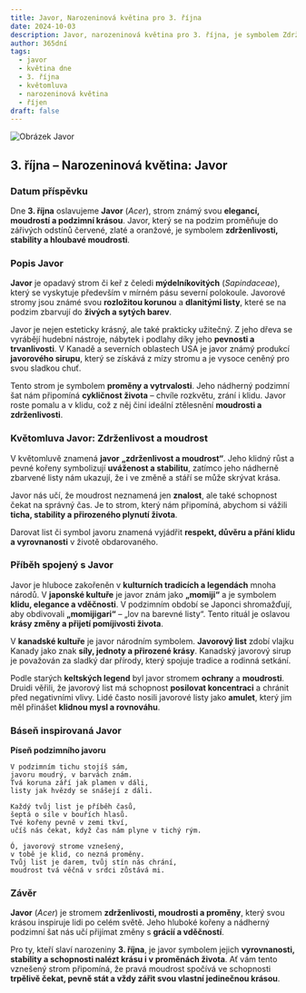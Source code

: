 ```yaml
---
title: Javor, Narozeninová květina pro 3. října
date: 2024-10-03
description: Javor, narozeninová květina pro 3. října, je symbolem Zdrženlivost a moudrost. Objevte její jedinečný význam, fascinující příběhy a poezii, která oslavuje její krásu.
author: 365dní
tags:
  - javor
  - květina dne
  - 3. října
  - květomluva
  - narozeninová květina
  - říjen
draft: false
---
```


![Obrázek Javor](https://cdn.pixabay.com/photo/2020/11/08/13/12/autumn-leaves-5723700_960_720.jpg#center)

## 3. října – Narozeninová květina: Javor

### Datum příspěvku

Dne **3. října** oslavujeme **Javor** (_Acer_), strom známý svou **elegancí, moudrostí a podzimní krásou**. Javor, který se na podzim proměňuje do zářivých odstínů červené, zlaté a oranžové, je symbolem **zdrženlivosti, stability a hloubavé moudrosti**.

### Popis Javor

**Javor** je opadavý strom či keř z čeledi **mýdelníkovitých** (_Sapindaceae_), který se vyskytuje především v mírném pásu severní polokoule. Javorové stromy jsou známé svou **rozložitou korunou** a **dlanitými listy**, které se na podzim zbarvují do **živých a sytých barev**.

Javor je nejen esteticky krásný, ale také prakticky užitečný. Z jeho dřeva se vyrábějí hudební nástroje, nábytek i podlahy díky jeho **pevnosti a trvanlivosti**. V Kanadě a severních oblastech USA je javor známý produkcí **javorového sirupu**, který se získává z mízy stromu a je vysoce ceněný pro svou sladkou chuť.

Tento strom je symbolem **proměny a vytrvalosti**. Jeho nádherný podzimní šat nám připomíná **cykličnost života** – chvíle rozkvětu, zrání i klidu. Javor roste pomalu a v klidu, což z něj činí ideální ztělesnění **moudrosti a zdrženlivosti**.

### Květomluva Javor: Zdrženlivost a moudrost

V květomluvě znamená **javor** **„zdrženlivost a moudrost“**. Jeho klidný růst a pevné kořeny symbolizují **uváženost a stabilitu**, zatímco jeho nádherně zbarvené listy nám ukazují, že i ve změně a stáří se může skrývat krása.

Javor nás učí, že moudrost neznamená jen **znalost**, ale také schopnost čekat na správný čas. Je to strom, který nám připomíná, abychom si vážili **ticha, stability a přirozeného plynutí života**.

Darovat list či symbol javoru znamená vyjádřit **respekt, důvěru a přání klidu a vyrovnanosti** v životě obdarovaného.

### Příběh spojený s Javor

Javor je hluboce zakořeněn v **kulturních tradicích a legendách** mnoha národů. V **japonské kultuře** je javor znám jako **„momiji“** a je symbolem **klidu, elegance a vděčnosti**. V podzimním období se Japonci shromažďují, aby obdivovali **„momijigari“** – „lov na barevné listy“. Tento rituál je oslavou **krásy změny a přijetí pomíjivosti života**.

V **kanadské kultuře** je javor národním symbolem. **Javorový list** zdobí vlajku Kanady jako znak **síly, jednoty a přirozené krásy**. Kanadský javorový sirup je považován za sladký dar přírody, který spojuje tradice a rodinná setkání.

Podle starých **keltských legend** byl javor stromem **ochrany** a **moudrosti**. Druidi věřili, že javorový list má schopnost **posilovat koncentraci** a chránit před negativními vlivy. Lidé často nosili javorové listy jako **amulet**, který jim měl přinášet **klidnou mysl a rovnováhu**.

### Báseň inspirovaná Javor

**Píseň podzimního javoru**

```
V podzimním tichu stojíš sám,  
javoru moudrý, v barvách znám.  
Tvá koruna září jak plamen v dáli,  
listy jak hvězdy se snášejí z dáli.  

Každý tvůj list je příběh časů,  
šeptá o síle v bouřích hlasů.  
Tvé kořeny pevně v zemi tkví,  
učíš nás čekat, když čas nám plyne v tichý rým.  

Ó, javorový strome vznešený,  
v tobě je klid, co nezná proměny.  
Tvůj list je darem, tvůj stín nás chrání,  
moudrost tvá věčná v srdci zůstává mi.  
```

### Závěr

**Javor** (_Acer_) je stromem **zdrženlivosti, moudrosti a proměny**, který svou krásou inspiruje lidi po celém světě. Jeho hluboké kořeny a nádherný podzimní šat nás učí přijímat změny s **grácií a vděčností**.

Pro ty, kteří slaví narozeniny **3. října**, je javor symbolem jejich **vyrovnanosti, stability a schopnosti nalézt krásu i v proměnách života**. Ať vám tento vznešený strom připomíná, že pravá moudrost spočívá ve schopnosti **trpělivě čekat, pevně stát a vždy zářit svou vlastní jedinečnou krásou**.
